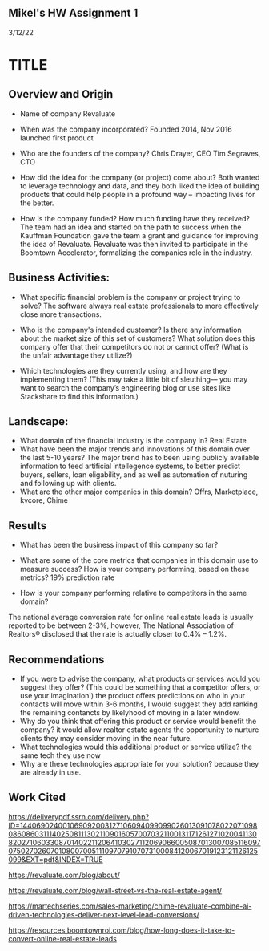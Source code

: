 ## Mikel's HW Assignment 1

3/12/22
# TITLE

## Overview and Origin

* Name of company
Revaluate
* When was the company incorporated?
Founded 2014, Nov 2016 launched first product
* Who are the founders of the company?
Chris Drayer, CEO
Tim Segraves, CTO
* How did the idea for the company (or project) come about?
Both wanted to leverage technology and data, and they both liked the idea of building products that could help people in a profound way – impacting lives for the better.

* How is the company funded? How much funding have they received?
The team had an idea and started on the path to success when the Kauffman Foundation gave the team a grant and guidance for improving the idea of Revaluate.  Revaluate was then invited to participate in the Boomtown Accelerator, formalizing the companies role in the industry.


## Business Activities:

* What specific financial problem is the company or project trying to solve?
The software always real estate professionals to more effectively close more transactions.
* Who is the company's intended customer?  Is there any information about the market size of this set of customers?
What solution does this company offer that their competitors do not or cannot offer? (What is the unfair advantage they utilize?)

* Which technologies are they currently using, and how are they implementing them? (This may take a little bit of sleuthing–– you may want to search the company’s engineering blog or use sites like Stackshare to find this information.)


## Landscape:

* What domain of the financial industry is the company in?
Real Estate
* What have been the major trends and innovations of this domain over the last 5-10 years?
The major trend has to been using publicly available information to feed artificial intellegence systems, to better predict buyers, sellers, loan eligability, and as well as automation of nuturing and following up with clients.
* What are the other major companies in this domain?
Offrs, Marketplace, kvcore, Chime

## Results

* What has been the business impact of this company so far?

* What are some of the core metrics that companies in this domain use to measure success? How is your company performing, based on these metrics?
19% prediction rate
* How is your company performing relative to competitors in the same domain?
 
The national average conversion rate for online real estate leads is usually reported to be between 2-3%, however, The National Association of Realtors® disclosed that the rate is actually closer to 0.4% – 1.2%.

## Recommendations

* If you were to advise the company, what products or services would you suggest they offer? (This could be something that a competitor offers, or use your imagination!)
the product offers predictions on who in your contacts will move within 3-6 months, I would suggest they add ranking the remaining contancts by likelyhood of moving in a later window.
* Why do you think that offering this product or service would benefit the company?
it would allow realtor estate agents the opportunity to nurture clients they may consider moving in the near future.
* What technologies would this additional product or service utilize?
the same tech they use now
* Why are these technologies appropriate for your solution?
because they are already in use.


## Work Cited

https://deliverypdf.ssrn.com/delivery.php?ID=144069024001069092003127106094099099026013091078022071098086086031114025081113021109016057007032110013117126127102004113082027106033087014022112064103027112069066005087013007085116097075027026070108007005111097079107073100084120067019123121126125099&EXT=pdf&INDEX=TRUE

https://revaluate.com/blog/about/

https://revaluate.com/blog/wall-street-vs-the-real-estate-agent/

https://martechseries.com/sales-marketing/chime-revaluate-combine-ai-driven-technologies-deliver-next-level-lead-conversions/

https://resources.boomtownroi.com/blog/how-long-does-it-take-to-convert-online-real-estate-leads

